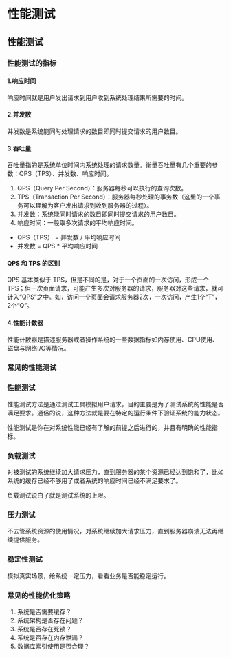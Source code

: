 # 性能测试

## 性能测试

### 性能测试的指标

#### 1.响应时间

响应时间就是用户发出请求到用户收到系统处理结果所需要的时间。

#### 2.并发数

并发数是系统能同时处理请求的数目即同时提交请求的用户数目。

#### 3.吞吐量

吞吐量指的是系统单位时间内系统处理的请求数量。衡量吞吐量有几个重要的参数：QPS（TPS）、并发数、响应时间。

1. QPS（Query Per Second）：服务器每秒可以执行的查询次数。
2. TPS（Transaction Per Second）：服务器每秒处理的事务数（这里的一个事务可以理解为客户发出请求到收到服务器的过程）。
3. 并发数：系统能同时请求的数目即同时提交请求的用户数目。
4. 响应时间：一般取多次请求的平均响应时间。

- QPS（TPS） = 并发数 / 平均响应时间
- 并发数 = QPS * 平均响应时间

#### QPS 和 TPS 的区别

QPS 基本类似于 TPS，但是不同的是，对于一个页面的一次访问，形成一个TPS；但一次页面请求，可能产生多次对服务器的请求，服务器对这些请求，就可计入“QPS”之中。如，访问一个页面会请求服务器2次，一次访问，产生1个“T”，2个“Q”。

#### 4.性能计数器

性能计数器是描述服务器或者操作系统的一些数据指标如内存使用、CPU使用、磁盘与网络I/O等情况。

### 常见的性能测试

### 性能测试

性能测试方法是通过测试工具模拟用户请求，目的主要是为了测试系统的性能是否满足要求。通俗的说，这种方法就是要在特定的运行条件下验证系统的能力状态。

性能测试是你在对系统性能已经有了解的前提之后进行的，并且有明确的性能指标。

### 负载测试

对被测试的系统继续加大请求压力，直到服务器的某个资源已经达到饱和了，比如系统的缓存已经不够用了或者系统的响应时间已经不满足要求了。

负载测试说白了就是测试系统的上限。

### 压力测试

不去管系统资源的使用情况，对系统继续加大请求压力，直到服务器崩溃无法再继续提供服务。

### 稳定性测试

模拟真实场景，给系统一定压力，看看业务是否能稳定运行。

### 常见的性能优化策略

1. 系统是否需要缓存？
2. 系统架构是否存在问题？
3. 系统是否存在死锁？
4. 系统是否存在内存泄漏？
5. 数据库索引使用是否合理？

